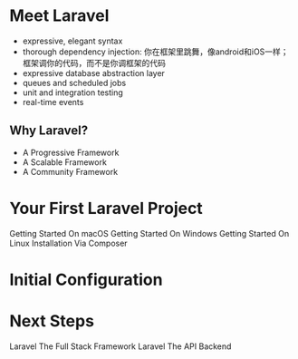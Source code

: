 # Meet Laravel
- expressive, elegant syntax
- thorough dependency injection: 你在框架里跳舞，像android和iOS一样；框架调你的代码，而不是你调框架的代码
- expressive database abstraction layer
- queues and scheduled jobs
- unit and integration testing
- real-time events

## Why Laravel?
- A Progressive Framework
- A Scalable Framework
- A Community Framework

# Your First Laravel Project
Getting Started On macOS
Getting Started On Windows
Getting Started On Linux
Installation Via Composer
# Initial Configuration
# Next Steps
Laravel The Full Stack Framework
Laravel The API Backend

